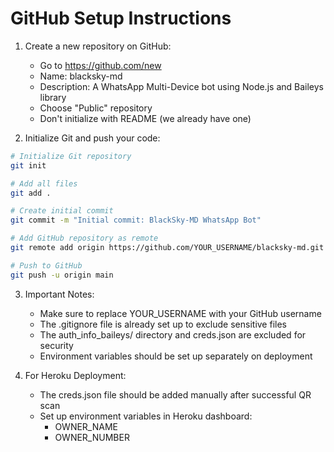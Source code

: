 # GitHub Setup Instructions

1. Create a new repository on GitHub:
   - Go to https://github.com/new
   - Name: blacksky-md
   - Description: A WhatsApp Multi-Device bot using Node.js and Baileys library
   - Choose "Public" repository
   - Don't initialize with README (we already have one)

2. Initialize Git and push your code:
```bash
# Initialize Git repository
git init

# Add all files
git add .

# Create initial commit
git commit -m "Initial commit: BlackSky-MD WhatsApp Bot"

# Add GitHub repository as remote
git remote add origin https://github.com/YOUR_USERNAME/blacksky-md.git

# Push to GitHub
git push -u origin main
```

3. Important Notes:
   - Make sure to replace YOUR_USERNAME with your GitHub username
   - The .gitignore file is already set up to exclude sensitive files
   - The auth_info_baileys/ directory and creds.json are excluded for security
   - Environment variables should be set up separately on deployment

4. For Heroku Deployment:
   - The creds.json file should be added manually after successful QR scan
   - Set up environment variables in Heroku dashboard:
     - OWNER_NAME
     - OWNER_NUMBER
